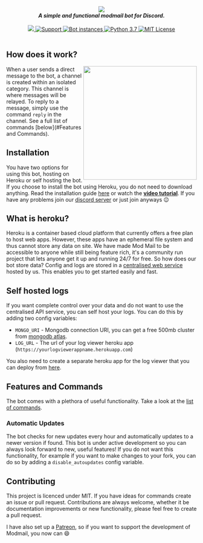 <div align="center">
    <img src='https://i.imgur.com/o558Qnq.png' align='center'>
    <br>
    <strong><i>A simple and functional modmail bot for Discord.</i></strong>
    <br>
    <br>


<a href="https://heroku.com/deploy?template=https://github.com/kyb3r/modmail">
    <img src="https://img.shields.io/badge/deploy_to-heroku-997FBC.svg?style=for-the-badge" />
</a>


<a href="https://discord.gg/j5e9p8w">
    <img src="https://img.shields.io/discord/515071617815019520.svg?style=for-the-badge&colorB=7289DA" alt="Support" />
</a>



<a href="https://github.com/kyb3r/modmail/">
    <img src="https://api.modmail.tk/badges/instances.svg" alt="Bot instances" />
</a>


<a href="https://patreon.com/kyber">
  <img src="https://img.shields.io/badge/patreon-donate-orange.svg?style=for-the-badge" alt="Python 3.7" />
</a>


<a href="https://github.com/kyb3r/modmail/blob/master/LICENSE">
  <img src="https://img.shields.io/badge/license-mit-e74c3c.svg?style=for-the-badge" alt="MIT License" />
</a>

</div>
<br>

## How does it work?


<img src='https://i.imgur.com/GGukNDs.png' align='right' height=300>

When a user sends a direct message to the bot, a channel is created within an isolated category. This channel is where messages will be relayed. To reply to a message, simply use the command `reply` in the channel. See a full list of commands [below](#Features and Commands).


## Installation

You have two options for using this bot, hosting on Heroku or self hosting the bot. If you choose to install the bot using Heroku, you do not need to download anything. Read the installation guide [here](https://github.com/kyb3r/modmail/wiki/Installation) or watch the **[video tutorial](https://youtu.be/TH_1QfKUl_k)**. If you have any problems join our [discord server](https://discord.gg/etJNHCQ) or just join anyways :wink:

## What is heroku?

Heroku is a container based cloud platform that currently offers a free plan to host web apps. However, these apps have an ephemeral file system and thus cannot store any data on site. We have made Mod Mail to be accessible to anyone while still being feature rich, it's a community run project that lets anyone get it up and running 24/7 for free. So how does our bot store data? Config and logs are stored in a [centralised web service](https://modmail.tk) hosted by us. This enables you to get started easily and fast.

## Self hosted logs

If you want complete control over your data and do not want to use the centralised API service, you can self host your logs. You can do this by adding two config variables: 

* `MONGO_URI` - Mongodb connection URI, you can get a free 500mb cluster from [mongodb atlas](https://www.mongodb.com/cloud/atlas).
* `LOG_URL` - The url of your log viewer heroku app (`https://yourlogviewerappname.herokuapp.com`)

You also need to create a separate heroku app for the log viewer that you can deploy from [here](https://github.com/kyb3r/logviewer).

## Features and Commands
The bot comes with a plethora of useful functionality. Take a look at the [list of commands](https://github.com/kyb3r/modmail/wiki/Features-and-commands).


### Automatic Updates
The bot checks for new updates every hour and automatically updates to a newer version if found. This bot is under active development so you can always look forward to new, useful features! If you do not want this functionality, for example if you want to make changes to your fork, you can do so by adding a `disable_autoupdates` config variable. 

## Contributing
This project is licenced under MIT. If you have ideas for commands create an issue or pull request. Contributions are always welcome, whether it be documentation improvements or new functionality, please feel free to create a pull request.

I have also set up a [Patreon](https://www.patreon.com/kyber), so if you want to support the development of Modmail, you now can :smile:
